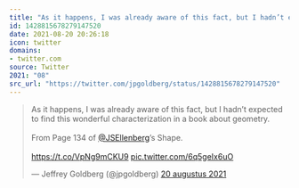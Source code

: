 ```yaml
---
title: "As it happens, I was already aware of this fact, but I hadn’t expected to find this wonderful charac..."
id: 1428815678279147520
date: 2021-08-20 20:26:18
icon: twitter
domains:
- twitter.com
source: Twitter
2021: "08"
src_url: "https://twitter.com/jpgoldberg/status/1428815678279147520"
---
```

<blockquote class="twitter-tweet" data-lang="nl" data-dnt="true"><p lang="en" dir="ltr">As it happens, I was already aware of this fact, but I hadn’t expected to find this wonderful characterization in a book about geometry. <br><br>From Page 134 of <a href="https://twitter.com/JSEllenberg?ref_src=twsrc%5Etfw">@JSEllenberg</a>’s Shape.<br><br> <a href="https://t.co/VpNg9mCKU9">https://t.co/VpNg9mCKU9</a> <a href="https://t.co/6q5geIx6uO">pic.twitter.com/6q5geIx6uO</a></p>&mdash; Jeffrey Goldberg (@jpgoldberg) <a href="https://twitter.com/jpgoldberg/status/1428815678279147520?ref_src=twsrc%5Etfw">20 augustus 2021</a></blockquote>
<script async src="https://platform.twitter.com/widgets.js" charset="utf-8"></script>


